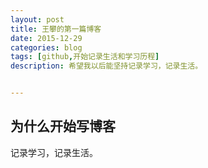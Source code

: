 ```yaml
---
layout: post
title: 王攀的第一篇博客
date: 2015-12-29
categories: blog
tags: [github,开始记录生活和学习历程]
description: 希望我以后能坚持记录学习，记录生活。


---
```





## 为什么开始写博客

记录学习，记录生活。
